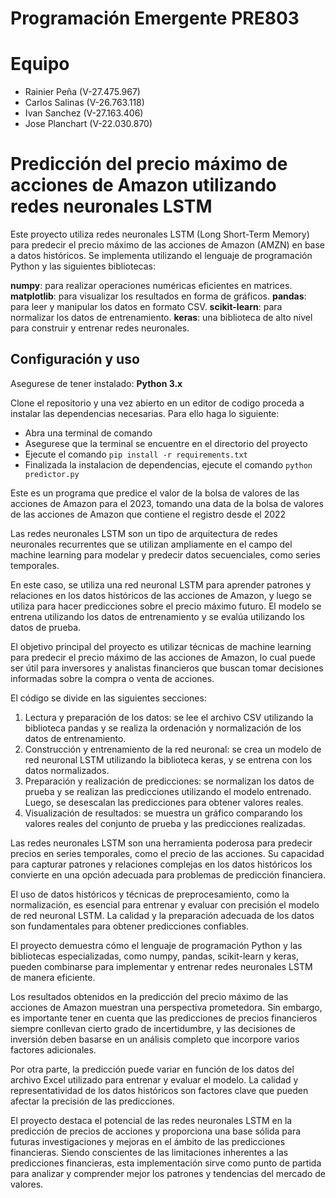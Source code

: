# Programación Emergente PRE803

# Equipo
- Rainier Peña (V-27.475.967)
- Carlos Salinas (V-26.763.118)
- Ivan Sanchez (V-27.163.406)
- Jose Planchart (V-22.030.870)

# Predicción del precio máximo de acciones de Amazon utilizando redes neuronales LSTM
Este proyecto utiliza redes neuronales LSTM (Long Short-Term Memory) para predecir el precio máximo de las acciones de Amazon (AMZN) en base a datos históricos. Se implementa utilizando el lenguaje de programación Python y las siguientes bibliotecas:

**numpy**: para realizar operaciones numéricas eficientes en matrices.
**matplotlib**: para visualizar los resultados en forma de gráficos.
**pandas**: para leer y manipular los datos en formato CSV.
**scikit-learn**: para normalizar los datos de entrenamiento.
**keras**: una biblioteca de alto nivel para construir y entrenar redes neuronales.

## Configuración y uso

Asegurese de tener instalado: **Python 3.x**

Clone el repositorio y una vez abierto en un editor de codigo proceda a instalar las dependencias necesarias.
Para ello haga lo siguiente:
- Abra una terminal de comando
- Asegurese que la terminal se encuentre en el directorio del proyecto
- Ejecute el comando ```pip install -r requirements.txt``` 
- Finalizada la instalacion de dependencias, ejecute el comando ```python predictor.py```


Este es un programa que predice el valor de la bolsa de valores de las acciones de Amazon para el 2023, tomando una data de la bolsa de valores de las acciones de Amazon que contiene el registro desde el 2022

Las redes neuronales LSTM son un tipo de arquitectura de redes neuronales recurrentes que se utilizan ampliamente en el campo del machine learning para modelar y predecir datos secuenciales, como series temporales.

En este caso, se utiliza una red neuronal LSTM para aprender patrones y relaciones en los datos históricos de las acciones de Amazon, y luego se utiliza para hacer predicciones sobre el precio máximo futuro. El modelo se entrena utilizando los datos de entrenamiento y se evalúa utilizando los datos de prueba.

El objetivo principal del proyecto es utilizar técnicas de machine learning para predecir el precio máximo de las acciones de Amazon, lo cual puede ser útil para inversores y analistas financieros que buscan tomar decisiones informadas sobre la compra o venta de acciones.

El código se divide en las siguientes secciones:

1. Lectura y preparación de los datos: se lee el archivo CSV utilizando la biblioteca pandas y se realiza la ordenación y normalización de los datos de entrenamiento.
2. Construcción y entrenamiento de la red neuronal: se crea un modelo de red neuronal LSTM utilizando la biblioteca keras, y se entrena con los datos normalizados.
3. Preparación y realización de predicciones: se normalizan los datos de prueba y se realizan las predicciones utilizando el modelo entrenado. Luego, se desescalan las predicciones para obtener valores reales.
4. Visualización de resultados: se muestra un gráfico comparando los valores reales del conjunto de prueba y las predicciones realizadas.


Las redes neuronales LSTM son una herramienta poderosa para predecir precios en series temporales, como el precio de las acciones. Su capacidad para capturar patrones y relaciones complejas en los datos históricos los convierte en una opción adecuada para problemas de predicción financiera.

El uso de datos históricos y técnicas de preprocesamiento, como la normalización, es esencial para entrenar y evaluar con precisión el modelo de red neuronal LSTM. La calidad y la preparación adecuada de los datos son fundamentales para obtener predicciones confiables.

El proyecto demuestra cómo el lenguaje de programación Python y las bibliotecas especializadas, como numpy, pandas, scikit-learn y keras, pueden combinarse para implementar y entrenar redes neuronales LSTM de manera eficiente.

Los resultados obtenidos en la predicción del precio máximo de las acciones de Amazon muestran una perspectiva prometedora. Sin embargo, es importante tener en cuenta que las predicciones de precios financieros siempre conllevan cierto grado de incertidumbre, y las decisiones de inversión deben basarse en un análisis completo que incorpore varios factores adicionales.

Por otra parte, la predicción puede variar en función de los datos del archivo Excel utilizado para entrenar y evaluar el modelo. La calidad y representatividad de los datos históricos son factores clave que pueden afectar la precisión de las predicciones.

El proyecto destaca el potencial de las redes neuronales LSTM en la predicción de precios de acciones y proporciona una base sólida para futuras investigaciones y mejoras en el ámbito de las predicciones financieras. Siendo conscientes de las limitaciones inherentes a las predicciones financieras, esta implementación sirve como punto de partida para analizar y comprender mejor los patrones y tendencias del mercado de valores.
